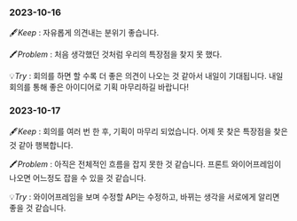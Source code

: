 ### 2023-10-16

🖋️*Keep* : 자유롭게 의견내는 분위기 좋습니다.

🖍️*Problem* : 처음 생각했던 것처럼 우리의 특장점을 찾지 못 했다.

💡*Try* : 회의를 하면 할 수록 더 좋은 의견이 나오는 것 같아서 내일이 기대됩니다. 내일 회의를 통해 좋은 아이디어로 기획 마무리하길 바랍니다!

### 2023-10-17

🖋️*Keep* : 회의를 여러 번 한 후, 기획이 마무리 되었습니다. 어제 못 찾은 특장점을 찾은 것 같아 행복합니다.

🖍️*Problem* : 아직은 전체적인 흐름을 잡지 못한 것 같습니다. 프론트 와이어프레임이 나오면 어느정도 잡을 수 있을 것 같습니다.

💡*Try* : 와이어프레임을 보며 수정할 API는 수정하고, 바뀌는 생각을 서로에게 알리면 좋을 것 같습니다. 
